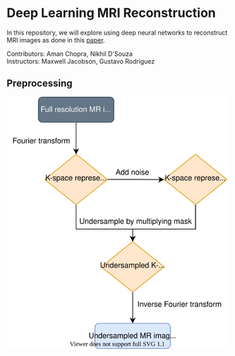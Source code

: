 # Deep Learning MRI Reconstruction

In this repository, we will explore using deep neural networks to reconstruct MRI images as done in this [paper](https://arxiv.org/abs/1910.06067).

Contributors: Aman Chopra, Nikhil D'Souza  
Instructors: Maxwell Jacobson, Gustavo Rodriguez

## Preprocessing
<img src="./assets/FastMRI workflow.svg" width="500">
